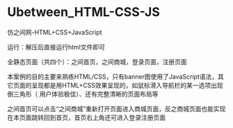 # Ubetween_HTML-CSS-JS
仿之间网-HTML+CSS+JavaScript

运行：解压后直接运行html文件即可

全静态页面（共四个）：之间首页，之间商城，登录页面，注册页面

本案例的目的主要来熟练HTML/CSS，只有banner图使用了JavaScript语法，其它页面的呈现都是用HTML+CSS效果呈现的，如鼠标滑入导航栏的某一选项出现倒三角形（
用户体验极佳）、还有完整清晰的页面布局等

之间首页可以点击“之间商城”重新打开页面进入商城页面，反之商城页面也能实现在本页面跳转回到首页，首页右上角还可进入登录注册页面
